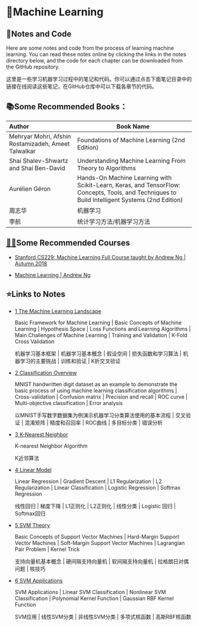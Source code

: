 # 🤖Machine Learning

## 📝Notes and Code

Here are some notes and code from the process of learning machine learning. You can read these notes online by clicking the links in the notes directory below, and the code for each chapter can be downloaded from the GitHub repository.

这里是一些学习机器学习过程中的笔记和代码。你可以通过点击下面笔记目录中的链接在线阅读这些笔记，在GitHub仓库中可以下载各章节的代码。

## 📚Some Recommended Books：

| Author                                              | Book Name                                                    |
| :-------------------------------------------------- | ------------------------------------------------------------ |
| Mehryar Mohri, Afshin Rostamizadeh, Ameet Talwalkar | Foundations of Machine Learning (2nd Edition)                |
| Shai Shalev-Shwartz and Shai Ben-David              | Understanding Machine Learning From Theory to Algorithms     |
| Aurélien Géron                                      | Hands-On Machine Learning with Scikit-Learn, Keras, and TensorFlow: Concepts, Tools, and Techniques to Build Intelligent Systems (2nd Edition) |
| 周志华                                              | 机器学习                                                     |
| 李航                                                | 统计学习方法/机器学习方法                                    |

## [👨‍🏫](https://emojipedia.org/man-teacher/)Some Recommended Courses

- [Stanford CS229: Machine Learning Full Course taught by Andrew Ng | Autumn 2018](https://www.youtube.com/watch?v=jGwO_UgTS7I&list=PLoROMvodv4rMiGQp3WXShtMGgzqpfVfbU)[](https://www.youtube.com/watch?v=jGwO_UgTS7I&list=PLoROMvodv4rMiGQp3WXShtMGgzqpfVfbU&index=1)

- [Machine Learning | Andrew Ng](https://www.youtube.com/watch?v=PPLop4L2eGk&list=PLLssT5z_DsK-h9vYZkQkYNWcItqhlRJLN)

## ⭐Links to Notes

- [1 The Machine Learning Landscape](https://teal-produce-f34.notion.site/1-The-Machine-Learning-Landscape-8b8b1ee4448446e495f7313bffedb0e6)

    Basic Framework for Machine Learning | Basic Concepts of Machine Learning | Hypothesis Space | Loss Functions and Learning Algorithms | Main Challenges of Machine Learning | Training and Validation | K-Fold Cross Validation

    机器学习基本框架 | 机器学习基本概念 | 假设空间 | 损失函数和学习算法 | 机器学习的主要挑战 | 训练和验证 | K折交叉验证

- [2 Classification Overview](https://www.notion.so/2-Classification-Overview-5efdf8d4c7a243478f05178bbaf7c6bd)

    MNIST handwritten digit dataset as an example to demonstrate the basic process of using machine learning classification algorithms | Cross-validation | Confusion matrix | Precision and recall | ROC curve | Multi-objective classification | Error analysis

    以MNIST手写数字数据集为例演示机器学习分类算法使用的基本流程 | 交叉验证 | 混淆矩阵 | 精度和召回率 | ROC曲线 | 多目标分类 | 错误分析

- [3 K-Nearest Neighbor](https://teal-produce-f34.notion.site/3-K-Nearest-Neighbor-4b79e3d4e3754d54be018abf40363b82)

    K-nearest Neighbor Algorithm

    K近邻算法

- [4 Linear Model](https://www.notion.so/4-Linear-Model-99a876ba896b403ba8c3e87a14ea4ee9)

    Linear Regression | Gradient Descent | L1 Regularization | L2 Regularization | Linear Classification | Logistic Regression | Softmax Regression

    线性回归 | 梯度下降 | L1正则化 | L2正则化 | 线性分类 | Logistic 回归 | Softmax回归

- [5 SVM Theory](https://teal-produce-f34.notion.site/5-SVM-Theory-08875165dc0a40f5ad4f4ba0b5c3b881)

    Basic Concepts of Support Vector Machines | Hard-Margin Support Vector Machines | Soft-Margin Support Vector Machines | Lagrangian Pair Problem | Kernel Trick

    支持向量机基本概念 | 硬间隔支持向量机 | 软间隔支持向量机 | 拉格朗日对偶问题 | 核技巧

- [6 SVM Applications](https://teal-produce-f34.notion.site/6-SVM-Applications-ee1c4ae2688c4cec8510658f7480f55e)

    SVM Applications | Linear SVM Classification | Nonlinear SVM Classification | Polynomial Kernel Function | Gaussian RBF Kernel Function

    SVM应用 | 线性SVM分类 | 非线性SVM分类 | 多项式核函数 | 高斯RBF核函数
    
    
